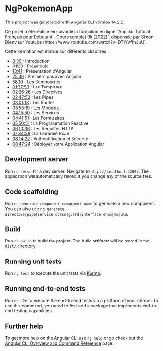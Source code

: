 # NgPokemonApp

This project was generated with [Angular CLI](https://github.com/angular/angular-cli) version 14.2.2.

Ce projet a été réalisé en suivante la formation en ligne "Angular Tutorial Français pour Débutant - Cours complet 9h [2022]", dispensée par Simon Dieny sur Youtube (https://www.youtube.com/watch?v=DTIYVffhJuU).

Cette formation est établie sur différents chapitres :
- [0:00](https://www.youtube.com/watch?v=DTIYVffhJuU&t=0s) : Introduction
- [01:38](https://www.youtube.com/watch?v=DTIYVffhJuU&t=98s) : Préambule
- [13:41](https://www.youtube.com/watch?v=DTIYVffhJuU&t=821s) : Présentation d'Angular
- [25:36](https://www.youtube.com/watch?v=DTIYVffhJuU&t=1536s) : Premiers pas avec Angular
- [58:10](https://www.youtube.com/watch?v=DTIYVffhJuU&t=3490s) : Les Composants
- [01:27:53](https://www.youtube.com/watch?v=DTIYVffhJuU&t=5273s) : Les Templates
- [02:26:26](https://www.youtube.com/watch?v=DTIYVffhJuU&t=8786s) : Les Directives
- [02:47:52](https://www.youtube.com/watch?v=DTIYVffhJuU&t=10072s) : Les Pipes
- [03:01:13](https://www.youtube.com/watch?v=DTIYVffhJuU&t=10873s) : Les Routes
- [03:53:19](https://www.youtube.com/watch?v=DTIYVffhJuU&t=13999s) : Les Modules
- [04:15:50](https://www.youtube.com/watch?v=DTIYVffhJuU&t=15350s) : Les Services
- [04:41:51](https://www.youtube.com/watch?v=DTIYVffhJuU&t=16911s) : Les Formulaires
- [05:50:51](https://www.youtube.com/watch?v=DTIYVffhJuU&t=21051s) : La Programmation Réactive
- [06:10:36](https://www.youtube.com/watch?v=DTIYVffhJuU&t=22236s) : Les Requêtes HTTP
- [07:34:38](https://www.youtube.com/watch?v=DTIYVffhJuU&t=27278s) : La Libraririe RxJS
- [08:14:22](https://www.youtube.com/watch?v=DTIYVffhJuU&t=29662s) : Authentification et Sécurité
- [08:47:24](https://www.youtube.com/watch?v=DTIYVffhJuU&t=31644s) : Déployer votre Application Angular

## Development server

Run `ng serve` for a dev server. Navigate to `http://localhost:4200/`. The application will automatically reload if you change any of the source files.

## Code scaffolding

Run `ng generate component component-name` to generate a new component. You can also use `ng generate directive|pipe|service|class|guard|interface|enum|module`.

## Build

Run `ng build` to build the project. The build artifacts will be stored in the `dist/` directory.

## Running unit tests

Run `ng test` to execute the unit tests via [Karma](https://karma-runner.github.io).

## Running end-to-end tests

Run `ng e2e` to execute the end-to-end tests via a platform of your choice. To use this command, you need to first add a package that implements end-to-end testing capabilities.

## Further help

To get more help on the Angular CLI use `ng help` or go check out the [Angular CLI Overview and Command Reference](https://angular.io/cli) page.
